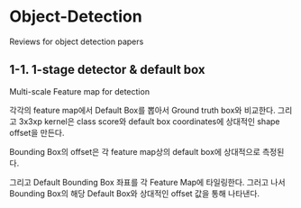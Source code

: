 # Object-Detection
Reviews for object detection papers


## 1-1. 1-stage detector & default box

Multi-scale Feature map for detection

각각의 feature map에서 Default Box를 뽑아서 Ground truth box와 비교한다. 그리고 3x3xp kernel은 class score와 default box coordinates에 상대적인 shape offset을 만든다.

Bounding Box의 offset은 각 feature map상의 default box에 상대적으로 측정된다.

그리고 Default Bounding Box 좌표를 각 Feature Map에 타일링한다. 그러고 나서 Bounding Box의 해당 Default Box와 상대적인 offset 값을 통해 나타낸다.


